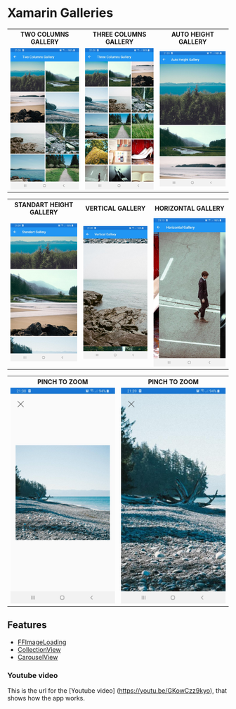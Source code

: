 # Xamarin Galleries

<html>
  <table style="width:100%">
    <tr>
      <th>TWO COLUMNS GALLERY</th>
      <th>THREE COLUMNS GALLERY</th> 
      <th>AUTO HEIGHT GALLERY</th>
    </tr>
    <tr>
      <td><img src="https://github.com/georgemichailou/Xamarin-Galleries/blob/master/images/twocolumns_gallery.jpg"></td>
      <td><img src="https://github.com/georgemichailou/Xamarin-Galleries/blob/master/images/threecolumns_gallery.jpg"></td>
      <td><img src="https://github.com/georgemichailou/Xamarin-Galleries/blob/master/images/auto_gallery.jpg"></td>
    </tr>
  </table>
</html>

<html>
  <table style="width:100%">
    <tr>
      <th>STANDART HEIGHT GALLERY</th>
      <th>VERTICAL GALLERY</th>
      <th>HORIZONTAL GALLERY</th>
    </tr>
    <tr>
      <td><img src="https://github.com/georgemichailou/Xamarin-Galleries/blob/master/images/standart_gallery.jpg"></td>
      <td><img src="https://github.com/georgemichailou/Xamarin-Galleries/blob/master/images/vertical_gallery.jpg"></td>
      <td><img src="https://github.com/georgemichailou/Xamarin-Galleries/blob/master/images/horizontal_gallery.jpg"></td>
    </tr>
  </table>
</html>

<html>
  <table style="width:100%">
    <tr>
      <th>PINCH TO ZOOM</th>
      <th>PINCH TO ZOOM</th>
    </tr>
    <tr>
      <td><img src="https://github.com/georgemichailou/Xamarin-Galleries/blob/master/images/pinchzoom1.jpg"></td>
      <td><img src="https://github.com/georgemichailou/Xamarin-Galleries/blob/master/images/pinchzoom2.jpg"></td>
    </tr>
  </table>
</html>

## Features

* [FFImageLoading](https://github.com/luberda-molinet/FFImageLoading)
* [CollectionView](https://docs.microsoft.com/en-us/xamarin/xamarin-forms/user-interface/collectionview/)
* [CarouselView](https://docs.microsoft.com/en-us/xamarin/xamarin-forms/user-interface/carouselview/)

### Youtube video

This is the url for the [Youtube video] (https://youtu.be/GKowCzz9kyo), that shows how the app works.
